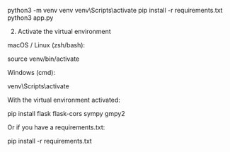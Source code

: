 python3 -m venv venv
venv\Scripts\activate
pip install -r requirements.txt
python3 app.py



2. Activate the virtual environment

macOS / Linux (zsh/bash):

source venv/bin/activate


Windows (cmd):

venv\Scripts\activate


With the virtual environment activated:

pip install flask flask-cors sympy gmpy2


Or if you have a requirements.txt:

pip install -r requirements.txt


